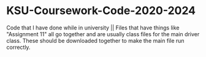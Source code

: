 # KSU-Coursework-Code-2020-2024
Code that I have done while in university ||
Files that have things like "Assignment 11" all go together and are usually class files for the main driver class. These should be downloaded together to make the main file run correctly.
